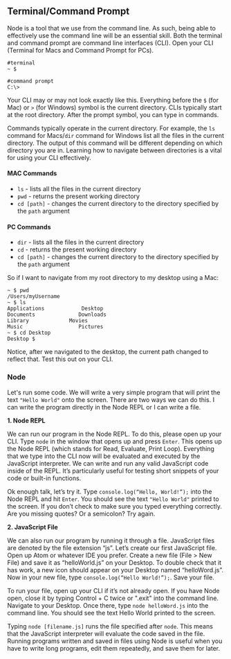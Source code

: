## Terminal/Command Prompt

Node is a tool that we use from the command line. As such, being able to effectively use the command line will be an essential skill. Both the terminal and command prompt are command line interfaces (CLI). Open your CLI (Terminal for Macs and Command Prompt for PCs).

```
#terminal
~ $
```

```
#command prompt
C:\>
```

Your CLI may or may not look exactly like this. Everything before the `$` (for Mac) or `>` (for Windows) symbol is the current directory. CLIs typically start at the root directory. After the prompt symbol, you can type in commands.

Commands typically operate in the current directory. For example, the `ls` command for Macs/`dir` command for Windows list all the files in the current directory. The output of this command will be different depending on which directory you are in. Learning how to navigate between directories is a vital for using your CLI effectively.

#### MAC Commands
* `ls` - lists all the files in the current directory
* `pwd` - returns the present working directory
* `cd [path]` - changes the current directory to the directory specified by the `path` argument

#### PC Commands
* `dir` - lists all the files in the current directory
* `cd` - returns the present working directory
* `cd [path]` - changes the current directory to the directory specified by the `path` argument

So if I want to navigate from my root directory to my desktop using a Mac:

```
~ $ pwd
/Users/myUsername
~ $ ls
Applications			Desktop				
Documents			   Downloads			
Library			 	Movies				
Music				   Pictures
~ $ cd Desktop
Desktop $		
```

Notice, after we navigated to the desktop, the current path changed to reflect that. Test this out on your CLI.

### Node

Let's run some code. We will write a very simple program that will print the text `"Hello World"` onto the screen. There are two ways we can do this. I can write the program directly in the Node REPL or I can write a file.

**1. Node REPL**

We can run our program in the Node REPL. To do this, please open up your CLI. Type `node` in the window that opens up and press `Enter`. This opens up the Node REPL (which stands for Read, Evaluate, Print Loop). Everything that we type into the CLI now will be evaluated and executed by the JavaScript interpreter. We can write and run any valid JavaScript code inside of the REPL. It’s particularly useful for testing short snippets of your code or built-in functions.

Ok enough talk, let’s try it. Type `console.log(“Hello, World!”);` into the Node REPL and hit `Enter`. You should see the text `"Hello World"` printed to the screen. If you don’t check to make sure you typed everything correctly. Are you missing quotes? Or a semicolon? Try again.

**2. JavaScript File**

We can also run our program by running it through a file. JavaScript files are denoted by the file extension “js”. Let’s create our first JavaScript file. Open up Atom or whatever IDE you prefer. Create a new file (File > New File) and save it as “helloWorld.js” on your Desktop. To double check that it has work, a new icon should appear on your Desktop named “helloWord.js”. Now in your new file, type `console.log(“Hello World!”);`. Save your file.

To run your file, open up your CLI if it’s not already open. If you have Node open, close it by typing Control + C twice or ".exit" into the command line. Navigate to your Desktop. Once there, type `node helloWord.js` into the command line. You should see the text Hello World printed to the screen.

Typing `node [filename.js]` runs the file specified after `node`. This means that the JavaScript interpreter will evaluate the code saved in the file. Running programs written and saved in files using Node is useful when you have to write long programs, edit them repeatedly, and save them for later.
